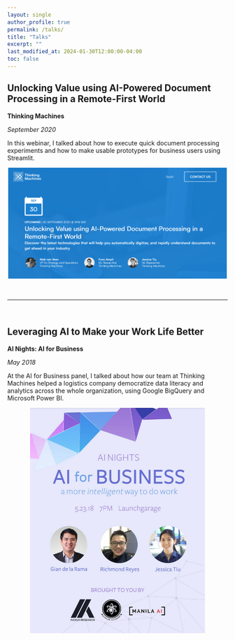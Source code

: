 ```yaml
---
layout: single
author_profile: true
permalink: /talks/
title: "Talks"
excerpt: ""
last_modified_at: 2024-01-30T12:00:00-04:00
toc: false
---
```


## Unlocking Value using AI-Powered Document Processing in a Remote-First World

**Thinking Machines**

*September 2020*

In this webinar, I talked about how to execute quick document processing experiments and how to make usable prototypes for business users using Streamlit.

<p align="center">
    <img src="/assets/DocAI.png" alt="DocAI" width="500"/>
</p>

&nbsp;
<hr>
&nbsp;

## Leveraging AI to Make your Work Life Better

**AI Nights: AI for Business**

*May 2018*

At the AI for Business panel, I talked about how our team at Thinking Machines helped a logistics company democratize data literacy and analytics across the whole organization, using Google BigQuery and Microsoft Power BI.

<p align="center">
    <img src="/assets/AINights.png" alt="AINights" width="400"/>
</p>

